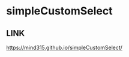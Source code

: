 # simpleCustomSelect

LINK
----------------------------

https://mind315.github.io/simpleCustomSelect/
